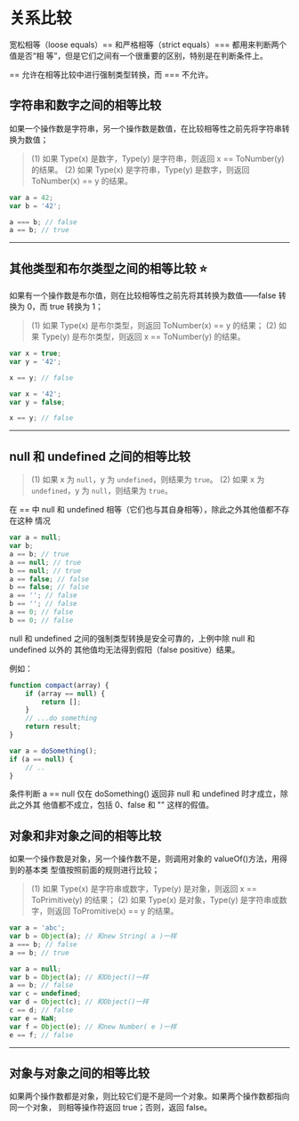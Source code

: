 # 关系比较

宽松相等（loose equals）== 和严格相等（strict equals）=== 都用来判断两个值是否“相
等”，但是它们之间有一个很重要的区别，特别是在判断条件上。

== 允许在相等比较中进行强制类型转换，而 === 不允许。

## 字符串和数字之间的相等比较

如果一个操作数是字符串，另一个操作数是数值，在比较相等性之前先将字符串转换为数值；

> (1) 如果 Type(x) 是数字，Type(y) 是字符串，则返回 x == ToNumber(y) 的结果。
> (2) 如果 Type(x) 是字符串，Type(y) 是数字，则返回 ToNumber(x) == y 的结果。

```js
var a = 42;
var b = '42';

a === b; // false
a == b; // true
```

---

## 其他类型和布尔类型之间的相等比较 ⭐️

如果有一个操作数是布尔值，则在比较相等性之前先将其转换为数值——false 转换为 0，而
true 转换为 1；

> (1) 如果 Type(x) 是布尔类型，则返回 ToNumber(x) == y 的结果；
> (2) 如果 Type(y) 是布尔类型，则返回 x == ToNumber(y) 的结果。

```js
var x = true;
var y = '42';

x == y; // false

var x = '42';
var y = false;

x == y; // false
```

---

## null 和 undefined 之间的相等比较

> (1) 如果 x 为 `null`，y 为 `undefined`，则结果为 `true`。
> (2) 如果 x 为 `undefined`，y 为 `null`，则结果为 `true`。

在 == 中 null 和 undefined 相等（它们也与其自身相等），除此之外其他值都不存在这种
情况

```js
var a = null;
var b;
a == b; // true
a == null; // true
b == null; // true
a == false; // false
b == false; // false
a == ''; // false
b == ''; // false
a == 0; // false
b == 0; // false
```

null 和 undefined 之间的强制类型转换是安全可靠的，上例中除 null 和 undefined 以外的
其他值均无法得到假阳（false positive）结果。

例如：

```js
function compact(array) {
    if (array == null) {
        return [];
    }
    // ...do something
    return result;
}

var a = doSomething();
if (a == null) {
    // ..
}
```

条件判断 a == null 仅在 doSomething() 返回非 null 和 undefined 时才成立，除此之外其
他值都不成立，包括 0、false 和 "" 这样的假值。

## 对象和非对象之间的相等比较

如果一个操作数是对象，另一个操作数不是，则调用对象的 valueOf()方法，用得到的基本类
型值按照前面的规则进行比较；

> (1) 如果 Type(x) 是字符串或数字，Type(y) 是对象，则返回 x == ToPrimitive(y) 的结果；
> (2) 如果 Type(x) 是对象，Type(y) 是字符串或数字，则返回 ToPromitive(x) == y 的结果。

```js
var a = 'abc';
var b = Object(a); // 和new String( a )一样
a === b; // false
a == b; // true

var a = null;
var b = Object(a); // 和Object()一样
a == b; // false
var c = undefined;
var d = Object(c); // 和Object()一样
c == d; // false
var e = NaN;
var f = Object(e); // 和new Number( e )一样
e == f; // false
```

---

## 对象与对象之间的相等比较

如果两个操作数都是对象，则比较它们是不是同一个对象。如果两个操作数都指向同一个对象，
则相等操作符返回 true；否则，返回 false。
